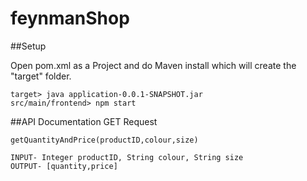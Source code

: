 # feynmanShop

##Setup

Open pom.xml as a Project and do Maven install which will create the "target" folder.
```
target> java application-0.0.1-SNAPSHOT.jar
src/main/frontend> npm start
```

##API Documentation
GET Request
```
getQuantityAndPrice(productID,colour,size)
```
```
INPUT- Integer productID, String colour, String size
OUTPUT- [quantity,price]
```
